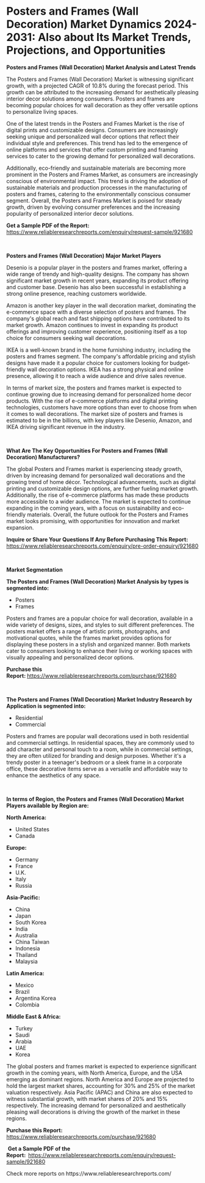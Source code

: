 <p><h1>Posters and Frames (Wall Decoration) Market Dynamics 2024-2031: Also about Its Market Trends, Projections, and Opportunities</h1></p><p><strong>Posters and Frames (Wall Decoration) Market Analysis and Latest Trends</strong></p>
<p><p>The Posters and Frames (Wall Decoration) Market is witnessing significant growth, with a projected CAGR of 10.8% during the forecast period. This growth can be attributed to the increasing demand for aesthetically pleasing interior decor solutions among consumers. Posters and frames are becoming popular choices for wall decoration as they offer versatile options to personalize living spaces.</p><p>One of the latest trends in the Posters and Frames Market is the rise of digital prints and customizable designs. Consumers are increasingly seeking unique and personalized wall decor options that reflect their individual style and preferences. This trend has led to the emergence of online platforms and services that offer custom printing and framing services to cater to the growing demand for personalized wall decorations.</p><p>Additionally, eco-friendly and sustainable materials are becoming more prominent in the Posters and Frames Market, as consumers are increasingly conscious of environmental impact. This trend is driving the adoption of sustainable materials and production processes in the manufacturing of posters and frames, catering to the environmentally conscious consumer segment. Overall, the Posters and Frames Market is poised for steady growth, driven by evolving consumer preferences and the increasing popularity of personalized interior decor solutions.</p></p>
<p><strong>Get a Sample PDF of the Report:&nbsp;</strong> <a href="https://www.reliableresearchreports.com/enquiry/request-sample/921680">https://www.reliableresearchreports.com/enquiry/request-sample/921680</a></p>
<p>&nbsp;</p>
<p><strong>Posters and Frames (Wall Decoration) Major Market Players</strong></p>
<p><p>Desenio is a popular player in the posters and frames market, offering a wide range of trendy and high-quality designs. The company has shown significant market growth in recent years, expanding its product offering and customer base. Desenio has also been successful in establishing a strong online presence, reaching customers worldwide.</p><p>Amazon is another key player in the wall decoration market, dominating the e-commerce space with a diverse selection of posters and frames. The company's global reach and fast shipping options have contributed to its market growth. Amazon continues to invest in expanding its product offerings and improving customer experience, positioning itself as a top choice for consumers seeking wall decorations.</p><p>IKEA is a well-known brand in the home furnishing industry, including the posters and frames segment. The company's affordable pricing and stylish designs have made it a popular choice for customers looking for budget-friendly wall decoration options. IKEA has a strong physical and online presence, allowing it to reach a wide audience and drive sales revenue.</p><p>In terms of market size, the posters and frames market is expected to continue growing due to increasing demand for personalized home decor products. With the rise of e-commerce platforms and digital printing technologies, customers have more options than ever to choose from when it comes to wall decorations. The market size of posters and frames is estimated to be in the billions, with key players like Desenio, Amazon, and IKEA driving significant revenue in the industry.</p></p>
<p>&nbsp;</p>
<p><strong>What Are The Key Opportunities For Posters and Frames (Wall Decoration) Manufacturers?</strong></p>
<p><p>The global Posters and Frames market is experiencing steady growth, driven by increasing demand for personalized wall decorations and the growing trend of home décor. Technological advancements, such as digital printing and customizable design options, are further fueling market growth. Additionally, the rise of e-commerce platforms has made these products more accessible to a wider audience. The market is expected to continue expanding in the coming years, with a focus on sustainability and eco-friendly materials. Overall, the future outlook for the Posters and Frames market looks promising, with opportunities for innovation and market expansion.</p></p>
<p><strong>Inquire or Share Your Questions If Any Before Purchasing This Report:</strong> <a href="https://www.reliableresearchreports.com/enquiry/pre-order-enquiry/921680">https://www.reliableresearchreports.com/enquiry/pre-order-enquiry/921680</a></p>
<p>&nbsp;</p>
<p><strong>Market Segmentation</strong></p>
<p><strong>The Posters and Frames (Wall Decoration) Market Analysis by types is segmented into:</strong></p>
<p><ul><li>Posters</li><li>Frames</li></ul></p>
<p><p>Posters and frames are a popular choice for wall decoration, available in a wide variety of designs, sizes, and styles to suit different preferences. The posters market offers a range of artistic prints, photographs, and motivational quotes, while the frames market provides options for displaying these posters in a stylish and organized manner. Both markets cater to consumers looking to enhance their living or working spaces with visually appealing and personalized decor options.</p></p>
<p><strong>Purchase this Report:&nbsp;</strong><a href="https://www.reliableresearchreports.com/purchase/921680">https://www.reliableresearchreports.com/purchase/921680</a></p>
<p>&nbsp;</p>
<p><strong>The Posters and Frames (Wall Decoration) Market Industry Research by Application is segmented into:</strong></p>
<p><ul><li>Residential</li><li>Commercial</li></ul></p>
<p><p>Posters and frames are popular wall decorations used in both residential and commercial settings. In residential spaces, they are commonly used to add character and personal touch to a room, while in commercial settings, they are often utilized for branding and design purposes. Whether it's a trendy poster in a teenager's bedroom or a sleek frame in a corporate office, these decorative items serve as a versatile and affordable way to enhance the aesthetics of any space.</p></p>
<p>&nbsp;</p>
<p><strong>In terms of Region, the Posters and Frames (Wall Decoration) Market Players available by Region are:</strong></p>
<p>
    <p> <strong> North America: </strong>
        <ul>
            <li>United States</li>
            <li>Canada</li>
        </ul>
        </p> 
    <p> <strong> Europe: </strong>
        <ul>
            <li>Germany</li>
            <li>France</li>
            <li>U.K.</li>
            <li>Italy</li>
            <li>Russia</li>
        </ul>
        </p> 
    <p> <strong> Asia-Pacific: </strong>
        <ul>
            <li>China</li>
            <li>Japan</li>
            <li>South Korea</li>
            <li>India</li>
            <li>Australia</li>
            <li>China Taiwan</li>
            <li>Indonesia</li>
            <li>Thailand</li>
            <li>Malaysia</li>
        </ul>
        </p> 
    <p> <strong> Latin America: </strong>
        <ul>
            <li>Mexico</li>
            <li>Brazil</li>
            <li>Argentina Korea</li>
            <li>Colombia</li>
        </ul>
        </p> 
    <p> <strong> Middle East & Africa: </strong>
        <ul>
            <li>Turkey</li>
            <li>Saudi</li>
            <li>Arabia</li>
            <li>UAE</li>
            <li>Korea</li>
        </ul>
    </p>
    </p>
<p><p>The global posters and frames market is expected to experience significant growth in the coming years, with North America, Europe, and the USA emerging as dominant regions. North America and Europe are projected to hold the largest market shares, accounting for 30% and 25% of the market valuation respectively. Asia Pacific (APAC) and China are also expected to witness substantial growth, with market shares of 20% and 15% respectively. The increasing demand for personalized and aesthetically pleasing wall decorations is driving the growth of the market in these regions.</p></p>
<p><strong>Purchase this Report: </strong><a href="https://www.reliableresearchreports.com/purchase/921680">https://www.reliableresearchreports.com/purchase/921680</a></p>
<p>&nbsp;<strong>Get a Sample PDF of the Report:&nbsp;&nbsp;</strong><a href="https://www.reliableresearchreports.com/enquiry/request-sample/921680">https://www.reliableresearchreports.com/enquiry/request-sample/921680</a></p>
<p><strong></strong></p>
<p>Check more reports on https://www.reliableresearchreports.com/</p>